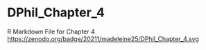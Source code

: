 # DPhil_Chapter_4
R Markdown File for Chapter 4
https://zenodo.org/badge/20211/madeleine25/DPhil_Chapter_4.svg
